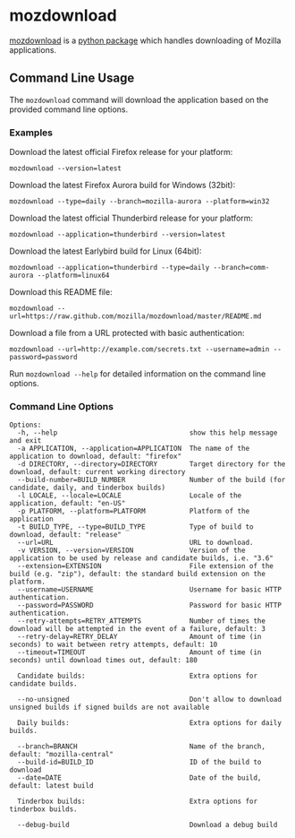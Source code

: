# mozdownload

[mozdownload](https://github.com/mozilla/mozdownload)
is a [python package](http://pypi.python.org/pypi/mozdownload)
which handles downloading of Mozilla applications.

## Command Line Usage

The `mozdownload` command will download the application based on the provided
command line options.

### Examples

Download the latest official Firefox release for your platform:

    mozdownload --version=latest

Download the latest Firefox Aurora build for Windows (32bit):

    mozdownload --type=daily --branch=mozilla-aurora --platform=win32

Download the latest official Thunderbird release for your platform: 

    mozdownload --application=thunderbird --version=latest

Download the latest Earlybird build for Linux (64bit): 

    mozdownload --application=thunderbird --type=daily --branch=comm-aurora --platform=linux64

Download this README file: 

    mozdownload --url=https://raw.github.com/mozilla/mozdownload/master/README.md

Download a file from a URL protected with basic authentication: 

    mozdownload --url=http://example.com/secrets.txt --username=admin --password=password

Run `mozdownload --help` for detailed information on the command line options.

### Command Line Options

    Options:
      -h, --help                                 show this help message and exit
      -a APPLICATION, --application=APPLICATION  The name of the application to download, default: "firefox"
      -d DIRECTORY, --directory=DIRECTORY        Target directory for the download, default: current working directory
      --build-number=BUILD_NUMBER                Number of the build (for candidate, daily, and tinderbox builds)
      -l LOCALE, --locale=LOCALE                 Locale of the application, default: "en-US"
      -p PLATFORM, --platform=PLATFORM           Platform of the application
      -t BUILD_TYPE, --type=BUILD_TYPE           Type of build to download, default: "release"
      --url=URL                                  URL to download.
      -v VERSION, --version=VERSION              Version of the application to be used by release and candidate builds, i.e. "3.6"
      --extension=EXTENSION                      File extension of the build (e.g. "zip"), default: the standard build extension on the platform.
      --username=USERNAME                        Username for basic HTTP authentication.
      --password=PASSWORD                        Password for basic HTTP authentication.
      --retry-attempts=RETRY_ATTEMPTS            Number of times the download will be attempted in the event of a failure, default: 3
      --retry-delay=RETRY_DELAY                  Amount of time (in seconds) to wait between retry attempts, default: 10
      --timeout=TIMEOUT                          Amount of time (in seconds) until download times out, default: 180

      Candidate builds:                          Extra options for candidate builds.

      --no-unsigned                              Don't allow to download unsigned builds if signed builds are not available

      Daily builds:                              Extra options for daily builds.

      --branch=BRANCH                            Name of the branch, default: "mozilla-central"
      --build-id=BUILD_ID                        ID of the build to download
      --date=DATE                                Date of the build, default: latest build

      Tinderbox builds:                          Extra options for tinderbox builds.

      --debug-build                              Download a debug build

